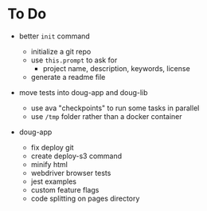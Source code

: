 # To Do

- better `init` command
  - initialize a git repo
  - use `this.prompt` to ask for
    - project name, description, keywords, license
  - generate a readme file

- move tests into doug-app and doug-lib
  - use ava "checkpoints" to run some tasks in parallel
  - use `/tmp` folder rather than a docker container

- doug-app
  - fix deploy git
  - create deploy-s3 command
  - minify html
  - webdriver browser tests
  - jest examples
  - custom feature flags
  - code splitting on pages directory
